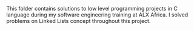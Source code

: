 This folder contains solutions to low level programming projects in C language during my software engineering training at ALX Africa. I solved problems on Linked Lists concept throughout this project.
